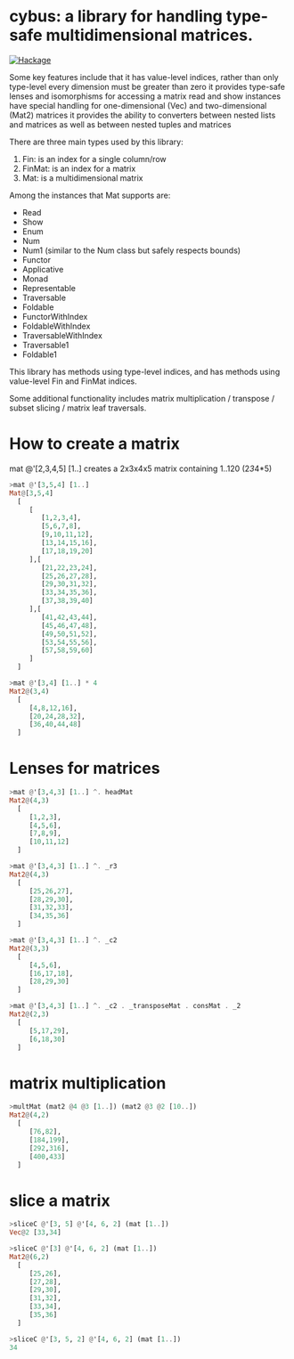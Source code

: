 # cybus: a library for handling type-safe multidimensional matrices. 

[![Hackage](https://img.shields.io/hackage/v/cybus.svg?colorB=5d0ef0&style=flat)](https://hackage.haskell.org/package/cybus)

Some key features include that it has value-level indices, rather than only type-level
every dimension must be greater than zero
it provides type-safe lenses and isomorphisms for accessing a matrix
read and show instances have special handling for one-dimensional (Vec) and two-dimensional (Mat2) matrices
it provides the ability to converters between nested lists and matrices
as well as between nested tuples and matrices

There are three main types used by this library:

1. Fin: is an index for a single column/row
2. FinMat: is an index for a matrix
3. Mat: is a multidimensional matrix

Among the instances that Mat supports are:
* Read
* Show
* Enum
* Num
* Num1  (similar to the Num class but safely respects bounds)
* Functor
* Applicative
* Monad
* Representable
* Traversable
* Foldable
* FunctorWithIndex
* FoldableWithIndex
* TraversableWithIndex
* Traversable1
* Foldable1

This library has methods using type-level indices, and has methods using value-level Fin and FinMat indices. 

Some additional functionality includes matrix multiplication / transpose / subset slicing / matrix leaf traversals. 

# How to create a matrix

mat @'[2,3,4,5] [1..] creates a 2x3x4x5 matrix containing 1..120 (2*3*4*5)

```haskell
>mat @'[3,5,4] [1..]
Mat@[3,5,4]
  [
     [
        [1,2,3,4],
        [5,6,7,8],
        [9,10,11,12],
        [13,14,15,16],
        [17,18,19,20]
     ],[
        [21,22,23,24],
        [25,26,27,28],
        [29,30,31,32],
        [33,34,35,36],
        [37,38,39,40]
     ],[
        [41,42,43,44],
        [45,46,47,48],
        [49,50,51,52],
        [53,54,55,56],
        [57,58,59,60]
     ]
  ]
```

```haskell
>mat @'[3,4] [1..] * 4
Mat2@(3,4)
  [
     [4,8,12,16],
     [20,24,28,32],
     [36,40,44,48]
  ]
```

# Lenses for matrices

```haskell
>mat @'[3,4,3] [1..] ^. headMat
Mat2@(4,3)
  [
     [1,2,3],
     [4,5,6],
     [7,8,9],
     [10,11,12]
  ]
```

```haskell
>mat @'[3,4,3] [1..] ^. _r3
Mat2@(4,3)
  [
     [25,26,27],
     [28,29,30],
     [31,32,33],
     [34,35,36]
  ]
```

```haskell
>mat @'[3,4,3] [1..] ^. _c2
Mat2@(3,3)
  [
     [4,5,6],
     [16,17,18],
     [28,29,30]
  ]
```

```haskell
>mat @'[3,4,3] [1..] ^. _c2 . _transposeMat . consMat . _2
Mat2@(2,3)
  [
     [5,17,29],
     [6,18,30]
  ]
```

# matrix multiplication 

```haskell
>multMat (mat2 @4 @3 [1..]) (mat2 @3 @2 [10..])
Mat2@(4,2)
  [
     [76,82],
     [184,199],
     [292,316],
     [400,433]
  ]
```

# slice a matrix 

```haskell
>sliceC @'[3, 5] @'[4, 6, 2] (mat [1..])
Vec@2 [33,34]
```

```haskell
>sliceC @'[3] @'[4, 6, 2] (mat [1..])
Mat2@(6,2)
  [
     [25,26],
     [27,28],
     [29,30],
     [31,32],
     [33,34],
     [35,36]
  ]
```

```haskell
>sliceC @'[3, 5, 2] @'[4, 6, 2] (mat [1..])
34
```



